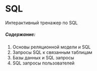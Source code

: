 # SQL
Интерактивный тренажер по SQL

##### Содержание:
1. Основы реляционной модели и SQL
2. Запросы SQL к связанным таблицам
3. Базы данных и SQL запросы
4. SQL запросы пользователей
